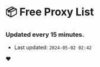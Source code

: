 # :package: Free Proxy List
### Updated every 15 minutes.

- Last updated: `2024-05-02 02:42`

:heart:
